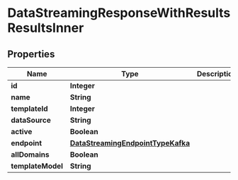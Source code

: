 

# DataStreamingResponseWithResultsResultsInner


## Properties

| Name | Type | Description | Notes |
|------------ | ------------- | ------------- | -------------|
|**id** | **Integer** |  |  [optional] |
|**name** | **String** |  |  [optional] |
|**templateId** | **Integer** |  |  [optional] |
|**dataSource** | **String** |  |  [optional] |
|**active** | **Boolean** |  |  [optional] |
|**endpoint** | [**DataStreamingEndpointTypeKafka**](DataStreamingEndpointTypeKafka.md) |  |  [optional] |
|**allDomains** | **Boolean** |  |  [optional] |
|**templateModel** | **String** |  |  [optional] |



